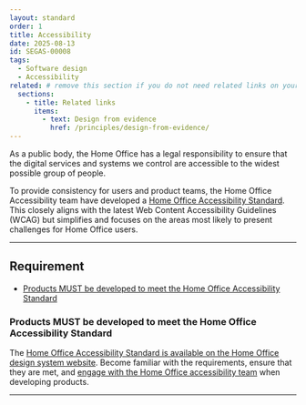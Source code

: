```yaml
---
layout: standard
order: 1
title: Accessibility
date: 2025-08-13
id: SEGAS-00008
tags:
  - Software design
  - Accessibility
related: # remove this section if you do not need related links on your page
  sections:
    - title: Related links
      items:
        - text: Design from evidence
          href: /principles/design-from-evidence/
---
```


As a public body, the Home Office has a legal responsibility to ensure that the digital services and systems we control are accessible to the widest possible group of people.

To provide consistency for users and product teams, the Home Office Accessibility team have developed a [Home Office Accessibility Standard](https://design.homeoffice.gov.uk/accessibility/standard). This closely aligns with the latest Web Content Accessibility Guidelines (WCAG) but simplifies and focuses on the areas most likely to present challenges for Home Office users.

---

## Requirement

- [Products MUST be developed to meet the Home Office Accessibility Standard](#products-must-be-developed-to-meet-the-home-office-accessibility-standard)

### Products MUST be developed to meet the Home Office Accessibility Standard

The [Home Office Accessibility Standard is available on the Home Office design system website](https://design.homeoffice.gov.uk/accessibility/standard). Become familiar with the requirements, ensure that they are met, and [engage with the Home Office accessibility team](mailto:accessibility@homeoffice.gov.uk) when developing products.

---

